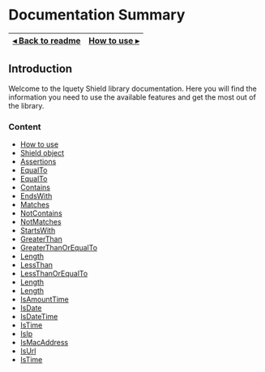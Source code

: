 # Documentation Summary

[◂ Back to readme](../../readme.md) | [How to use ▸](01-how-to-use.md)
-- | --

## Introduction

Welcome to the Iquety Shield library documentation. Here you will find the
information you need to use the available features and get the most out of the
library.

### Content

- [How to use](01-how-to-use.md)
- [Shield object](02-shield.md)
- [Assertions](03-assertions.md)
- [EqualTo](04-equalto.md)
- [EqualTo](04-notequalto.md)
- [Contains](05-contains.md)
- [EndsWith](05-endswith.md)
- [Matches](05-matches.md)
- [NotContains](05-notcontains.md)
- [NotMatches](05-notmatches.md)
- [StartsWith](05-startswith.md)
- [GreaterThan](06-greaterthan.md)
- [GreaterThanOrEqualTo](06-greaterthanorequalto.md)
- [Length](06-length.md)
- [LessThan](06-lessthan.md)
- [LessThanOrEqualTo](06-lessthanorequalto.md)
- [Length](06-maxlength.md)
- [Length](06-minlength.md)
- [IsAmountTime](07-isamounttime.md)
- [IsDate](07-isdate.md)
- [IsDateTime](07-isdatetime.md)
- [IsTime](07-istime.md)
- [IsIp](08-isip.md)
- [IsMacAddress](08-ismacaddress.md)
- [IsUrl](08-isurl.md)
- [IsTime](09-isbrphonenumber.md)
